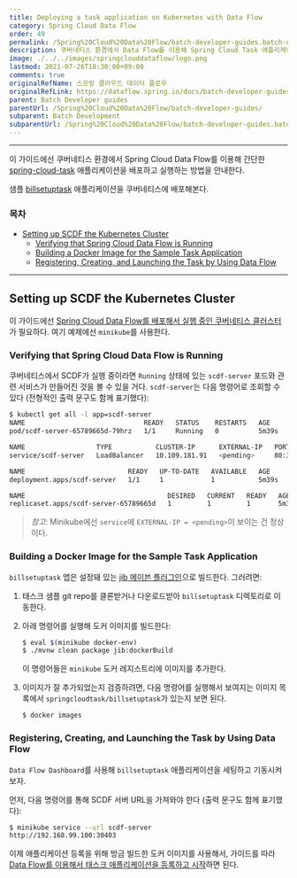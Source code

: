 ```yaml
---
title: Deploying a task application on Kubernetes with Data Flow
category: Spring Cloud Data Flow
order: 49
permalink: /Spring%20Cloud%20Data%20Flow/batch-developer-guides.batch-development.data-flow-simple-task-kubernetes/
description: 쿠버네티스 환경에서 Data Flow를 이용해 Spring Cloud Task 애플리케이션을 배포하고 실행해보기
image: ./../../images/springclouddataflow/logo.png
lastmod: 2021-07-26T18:30:00+09:00
comments: true
originalRefName: 스프링 클라우드 데이터 플로우
originalRefLink: https://dataflow.spring.io/docs/batch-developer-guides/batch/data-flow-simple-task-kubernetes/
parent: Batch Developer guides
parentUrl: /Spring%20Cloud%20Data%20Flow/batch-developer-guides/
subparent: Batch Development
subparentUrl: /Spring%20Cloud%20Data%20Flow/batch-developer-guides.batch-development/
---
```


---

이 가이드에선 쿠버네티스 환경에서 Spring Cloud Data Flow를 이용해 간단한 [spring-cloud-task](https://spring.io/projects/spring-cloud-task) 애플리케이션을 배포하고 실행하는 방법을 안내한다.

샘플 [billsetuptask](../batch-developer-guides.batch-development.simple-task) 애플리케이션을 쿠버네티스에 배포해본다.

### 목차

- [Setting up SCDF the Kubernetes Cluster](#setting-up-scdf-the-kubernetes-cluster)
  + [Verifying that Spring Cloud Data Flow is Running](#verifying-that-spring-cloud-data-flow-is-running)
  + [Building a Docker Image for the Sample Task Application](#building-a-docker-image-for-the-sample-task-application)
  + [Registering, Creating, and Launching the Task by Using Data Flow](#registering-creating-and-launching-the-task-by-using-data-flow)

---

## Setting up SCDF the Kubernetes Cluster

이 가이드에선 [Spring Cloud Data Flow를 배포해서 실행 중인 쿠버네티스 클러스터](../installation.kubernetes)가 필요하다. 여기 예제에선 `minikube`를 사용한다.

### Verifying that Spring Cloud Data Flow is Running

쿠버네티스에서 SCDF가 실행 중이라면 `Running` 상태에 있는 `scdf-server` 포드와 관련 서비스가 만들어진 것을 볼 수 있을 거다. `scdf-server`는 다음 명령어로 조회할 수 있다 (전형적인 출력 문구도 함께 표기했다):

```bash
$ kubectl get all -l app=scdf-server
NAME                              READY   STATUS    RESTARTS   AGE
pod/scdf-server-65789665d-79hrz   1/1     Running   0          5m39s

NAME                  TYPE           CLUSTER-IP      EXTERNAL-IP   PORT(S)        AGE
service/scdf-server   LoadBalancer   10.109.181.91   <pending>     80:30403/TCP   5m39s

NAME                          READY   UP-TO-DATE   AVAILABLE   AGE
deployment.apps/scdf-server   1/1     1            1           5m39s

NAME                                    DESIRED   CURRENT   READY   AGE
replicaset.apps/scdf-server-65789665d   1         1         1       5m39s
```

> *참고*: Minikube에선 `service`에 `EXTERNAL-IP = <pending>`이 보이는 건 정상이다.

### Building a Docker Image for the Sample Task Application

`billsetuptask` 앱은 설정돼 있는 [jib 메이븐 플러그인](https://github.com/GoogleContainerTools/jib/tree/master/jib-maven-plugin#build-your-image)으로 빌드한다. 그러려면:

1. 태스크 샘플 git repo를 클론받거나 다운로드받아 `billsetuptask` 디렉토리로 이동한다.

2. 아래 명령어를 실행해 도커 이미지를 빌드한다:

   ```bash
   $ eval $(minikube docker-env)
   $ ./mvnw clean package jib:dockerBuild
   ```

   이 명령어들은 `minikube` 도커 레지스트리에 이미지를 추가한다.

3. 이미지가 잘 추가되었는지 검증하려면, 다음 명령어를 실행해서 보여지는 이미지 목록에서 `springcloudtask/billsetuptask`가 있는지 보면 된다.

   ```bash
   $ docker images
   ```

### Registering, Creating, and Launching the Task by Using Data Flow

`Data Flow Dashboard`를 사용해 `billsetuptask` 애플리케이션을 세팅하고 기동시켜보자.

먼저, 다음 명령어를 통해 SCDF 서버 URL을 가져와야 한다 (출력 문구도 함께 표기했다):

```bash
$ minikube service --url scdf-server
http://192.168.99.100:30403
```

이제 애플리케이션 등록을 위해 방금 빌드한 도커 이미지를 사용해서, 가이드를 따라 [Data Flow를 이용해서 태스크 애플리케이션을 등록하고 시작](../batch-developer-guides.batch-development.data-flow-simple-task)하면 된다.